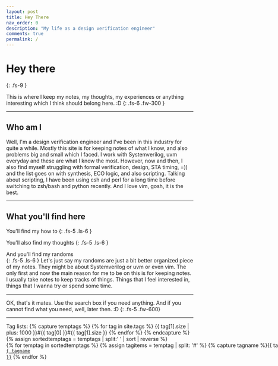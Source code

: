 ```yaml
---
layout: post
title: Hey There
nav_order: 0
description: "My life as a design verification engineer"
comments: true
permalink: /
---
```


# Hey there
{: .fs-9 }

This is where I keep my notes, my thoughts, my experiences or anything interesting which I think should belong here. :D
{: .fs-6 .fw-300 }



---
## Who am I
Well, I'm a design verification engineer and I've been in this industry for quite a while. Mostly this site is for keeping notes of what I know, and also problems big and small which I faced. I work with Systemverilog, uvm everyday and these are what I know the most. However, now and then, I also find myself struggling with formal verification, design, STA timing, =)) and the list goes on with synthesis, ECO logic, and also scripting. Talking about scripting, I have been using csh and perl for a long time before switching to zsh/bash and python recently. And I love vim, gosh, it is the best.

---
## What you'll find here


You'll find my how to
{: .fs-5 .ls-6 }

You'll also find my thoughts
{: .fs-5 .ls-6 }

And you'll find my randoms <br>
{: .fs-5 .ls-6 }
Let's just say my randoms are just a bit better organized piece of my notes.
They might be about Systemverilog or uvm or even vim.
The only first and now the main reason for me to be on this is for keeping notes. 
I usually take notes to keep tracks of things. Things that I feel interested in, things that I wanna try or spend some time.



---
OK, that's it mates.
Use the search box if you need anything.
And if you cannot find what you need, well, later then. :D
{: .fs-5 .fw-600}

---
Tag lists:
{% capture temptags %}
  {% for tag in site.tags %}
    {{ tag[1].size | plus: 1000 }}#{{ tag[0] }}#{{ tag[1].size }}
  {% endfor %}
{% endcapture %}
{% assign sortedtemptags = temptags | split:' ' | sort | reverse %}
<nobr>
{% for temptag in sortedtemptags %}
  {% assign tagitems = temptag | split: '#' %}
  {% capture tagname %}{{ tagitems[1] }}{% endcapture %}
  <a href="/tag/{{ tagname }}"><code class="highligher-rouge">{{ tagname }}</code></a>
{% endfor %}
</nobr>

